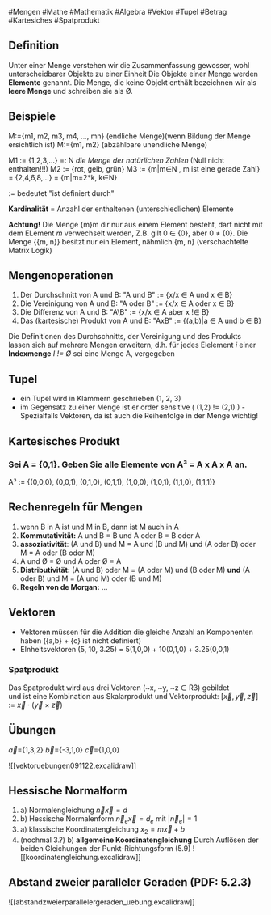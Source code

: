 #Mengen #Mathe #Mathematik #Algebra #Vektor #Tupel #Betrag #Kartesiches #Spatprodukt

## Definition
Unter einer Menge verstehen wir die Zusammenfassung gewosser, wohl unterscheidbarer Objekte zu einer Einheit
Die Objekte einer Menge werden **Elemente** genannt.
Die Menge, die keine Objekt enthält bezeichnen wir als **leere Menge** und schreiben sie als Ø.

## Beispiele

M:={m1, m2, m3, m4, ..., mn} (endliche Menge)(wenn Bildung der Menge ersichtlich ist)
M:={m1, m2} (abzählbare unendliche Menge)

M1 := {1,2,3,...} =: N *die Menge der natürlichen Zahlen* (Null nicht enthalten!!!)
M2 := {rot, gelb, grün}
M3 := {m|m∈N , m ist eine gerade Zahl} = {2,4,6,8,...}
= {m|m=2*k, k∈N}

:= bedeutet "ist definiert durch"

**Kardinalität** = Anzahl der enthaltenen (unterschiedlichen) Elemente

**Achtung!** Die Menge {m}m dir nur aus einem Element besteht, darf nicht mit dem ELement *m* verwechselt werden, Z.B. gilt 0 ∈ {0}, aber 0 ≠ {0}. Die Menge {{m, n}} besitzt nur ein Element, nähmlich {m, n} (verschachtelte Matrix Logik)


## Mengenoperationen

1. Der Durchschnitt von A und B:  "A und B" := {x/x ∈ A und x ∈ B}
2. Die Vereinigung von A und B: "A oder B" := {x/x ∈ A oder x ∈ B}
3. Die Differenz von A und B: "A\B" := {x/x ∈ A aber x !∈ B}
4. Das (kartesische) Produkt von A und B: "AxB" := {(a,b)|a ∈ A und b ∈ B}

Die Definitionen des Durchschnitts, der Vereinigung und des Produkts lassen sich auf mehrere Mengen erweitern, d.h. für jedes Elelement *i* einer **Indexmenge** *I != Ø* sei eine Menge A, vergegeben

## Tupel
- ein Tupel wird in Klammern geschrieben (1, 2, 3)
- im Gegensatz zu einer Menge ist er order sensitive ( (1,2) != (2,1) ) - Spezialfalls Vektoren, da ist auch die Reihenfolge in der Menge wichtig!

## Kartesisches Produkt
### Sei A = {0,1}. Geben Sie alle Elemente von A³ = A x A x A an.
A³ := {(0,0,0), (0,0,1), (0,1,0), (0,1,1), (1,0,0), (1,0,1), (1,1,0), (1,1,1)}

## Rechenregeln für Mengen
1. wenn B in A ist und M in B, dann ist M auch in A
2. **Kommutativität:** A und B = B und A oder B = B oder A
3. **assoziativität**: (A und B) und M = A und (B und M) und (A oder B) oder M = A oder (B oder M)
4. A und Ø = Ø und A oder Ø = A
8. **Distributivität:** (A und B) oder M = (A oder M) und (B oder M) **und** (A oder B) und M = (A und M) oder (B und M)
9. **Regeln von de Morgan:** ...

## Vektoren
- Vektoren müssen für die Addition die gleiche Anzahl an Komponenten haben ({a,b} + {c} ist nicht definiert)
- EInheitsvektoren (5, 10, 3.25) = 5(1,0,0) + 10(0,1,0) + 3.25(0,0,1)

### Spatprodukt
Das Spatprodukt wird aus drei Vektoren (~x, ~y, ~z ∈ R3) gebildet  
und ist eine Kombination aus Skalarprodukt und Vektorprodukt:
$[\vec{x}, \vec{y}, \vec{z}]$ := $\vec{x}$ · ($\vec{y}$ × $\vec{z}$)

## Übungen
$\vec{a}$={1,3,2} $\vec{b}$={-3,1,0} $\vec{c}$={1,0,0}

![[vektoruebungen091122.excalidraw]]


## Hessische Normalform

1. a) Normalengleichung $\vec{n}\vec{x}=d$
2. b) Hessische Normalenform $\vec{n}_{e}\vec{x}=d_{e}$ mit $|\vec{n}_{e}|=1$
3. a) klassische Koordinatengleichung $x_{2}=m\vec{x}+b$
3. (nochmal 3.?) b) **allgemeine Koordinatengleichung** Durch Auflösen der beiden Gleichungen der Punkt-Richtungsform (5.9)
	![[koordinatengleichung.excalidraw]]


## Abstand zweier paralleler Geraden (PDF: 5.2.3)
![[abstandzweierparallelergeraden_uebung.excalidraw]]